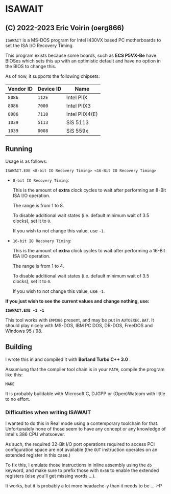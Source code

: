 # ISAWAIT

(C) 2022-2023 Eric Voirin (oerg866)
--

`ISAWAIT` is a MS-DOS program for Intel I430VX based PC motherboards to set the ISA I/O Recovery Timing.

This program exists because some boards, such as **ECS P5VX-Be** have BIOSes which sets this up with an optimistic default and have no option in the BIOS to change this.

As of now, it supports the following chipsets:

|Vendor ID|Device ID|Name|
|-|-|-|
| `8086` | `112E` | Intel PIIX        |
| `8086` | `7000` | Intel PIIX3       |
| `8086` | `7110` | Intel PIIX4(E)    |
| `1039` | `5113` | SiS 5113          |
| `1039` | `0008` | SiS 559x          |

## Running

Usage is as follows:

`ISAWAIT.EXE <8-bit IO Recovery Timing> <16-Bit IO Recovery Timing>`

- `8-bit IO Recovery Timing`:

  This is the amount of **extra** clock cycles to wait after performing an 8-Bit
  ISA I/O operation.

  The range is from 1 to 8.

  To disable additional wait states (i.e. default minimum wait of 3.5 clocks),
  set it to `0`.

  If you wish to not change this value, use `-1`.

- `16-bit IO Recovery Timing`:

  This is the amount of **extra** clock cycles to wait after performing a 16-Bit
  ISA I/O operation.

  The range is from 1 to 4.

  To disable additional wait states (i.e. default minimum wait of 3.5 clocks),
  set it to `0`.

  If you wish to not change this value, use `-1`.

**If you just wish to see the current values and change nothing, use:**

**`ISAWAIT.EXE -1 -1`**

This tool works with `EMM386` present, and may be put in `AUTOEXEC.BAT`.
It should play nicely with MS-DOS, IBM PC DOS, DR-DOS, FreeDOS and
Windows 95 / 98.

## Building

I wrote this in and compiled it with **Borland Turbo C++ 3.0** .

Assumiung that the compiler tool chain is in your `PATH`, compile the program like this:

`MAKE`

It is probably buildable with Microsoft C, DJGPP or (Open)Watcom with little to
no effort.

### Difficulties when writing ISAWAIT

I wanted to do this in Real mode using a contemporary toolchain for that.
Unfortunately none of those seem to have any concept or any knowledge of Intel's
386 CPU whatsoever.

As such, the required 32-Bit I/O port operations required to access PCI
configuration space are not available (the `OUT` instruction operates on an
extended register in this case.)

To fix this, I emulate those instructions in inline assembly using the `db`
keyword, and make sure to prefix those with `0x66` to enable the extended
registers (else you'll get missing words ...).

It works, but it is probably a lot more headache-y than it needs to be ... :-P
